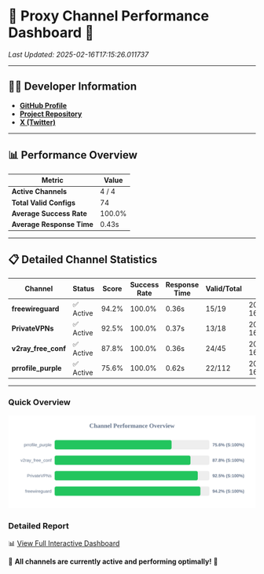 # 🌟 Proxy Channel Performance Dashboard 🌟

_Last Updated: 2025-02-16T17:15:26.011737_

---

## 👩‍💻 Developer Information

- **[GitHub Profile](https://github.com/4n0nymou3)**  
- **[Project Repository](https://github.com/4n0nymou3/multi-proxy-config-fetcher)**  
- **[X (Twitter)](https://x.com/4n0nymou3)**  

---

## 📊 Performance Overview

| Metric                | Value       |
|-----------------------|-------------|
| **Active Channels**   | 4 / 4       |
| **Total Valid Configs** | 74          |
| **Average Success Rate** | 100.0%      |
| **Average Response Time** | 0.43s       |

---

## 📋 Detailed Channel Statistics

| Channel          | Status     | Score  | Success Rate | Response Time | Valid/Total | Last Success               |
|------------------|------------|--------|--------------|---------------|-------------|----------------------------|
| **freewireguard**  | ✅ Active  | 94.2%  | 100.0% | 0.36s         | 15/19       | 2025-02-16T17:15:26.009939 |
| **PrivateVPNs**  | ✅ Active  | 92.5%  | 100.0% | 0.37s         | 13/18       | 2025-02-16T17:15:25.624472 |
| **v2ray_free_conf**  | ✅ Active  | 87.8%  | 100.0% | 0.36s         | 24/45       | 2025-02-16T17:15:25.222945 |
| **prrofile_purple**  | ✅ Active  | 75.6%  | 100.0% | 0.62s         | 22/112       | 2025-02-16T17:15:24.816513 |

---

### Quick Overview
<div align="center">
  <a href="https://raw.githubusercontent.com/nullluser/NullRepo/refs/heads/main/assets/channel_stats_chart.svg">
    <img src="https://raw.githubusercontent.com/nullluser/NullRepo/refs/heads/main/assets/channel_stats_chart.svg" alt="Source Performance Statistics" width="800">
  </a>
</div>

### Detailed Report
📊 [View Full Interactive Dashboard](https://htmlpreview.github.io/?https://github.com/nullluser/NullRepo/blob/main/assets/performance_report.html)

🎉 **All channels are currently active and performing optimally!** 🎉
